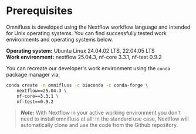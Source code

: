 # Prerequisites

Omnifluss is developed using the Nextflow workflow language and intended for Unix operating systems.
You can find successfully tested work environments and operating systems below.

**Operating system:** Ubuntu Linux 24.04.02 LTS, 22.04.05 LTS <br>
**Work environment:** nextflow 25.04.3, nf-core 3.3.1, nf-test 0.9.2

You can recreate our developer's work environment using the `conda` package manager via:
```bash
conda create -n omnifluss -c bioconda -c conda-forge \
    nextflow==25.04.3 \
    nf-core==3.3.1 \
    nf-test==0.9.2
```

> ***Note:***
> With Nextflow in your active working environment you don't need to install omnifluss at all!
> In the standard use case, Nextflow will automatically clone and use the code from the Github repository.

